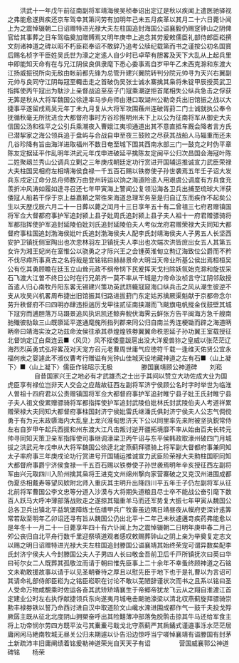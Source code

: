 <!-- { "loadSidebar": true } -->
　　洪武十一年戊午前征南副将军靖海侯吴桢奉诏出定辽是秋以疾闻上遣医驰驿视之弗能愈遂舆疾还京车驾幸其第问劳有加明年己未五月疾革以其月二十六日薨讣闻上为之震悼辍朝二日诏赠特进光禄大夫左柱国追封海国公谥襄毅仍赐窆钟山之阴俾官给其事葬之日车驾临奠加赠赙焉又明年庚申上追念其劳爰敕儒臣礼部侍郎臣崧撰文刻诸神道之碑以昭不朽臣崧奉诏不敢辞乃追考公牍纪载第而书之谨按公初名国寳后赐名桢字干臣姓吴氏世为濠之定逺人自少时已卓荦有胆畧及天下大乱从上起兵里中即能知天命有在与兄江阴侯良俱隶麾下悉心委事焉自岁甲午乙未西克滁和东渡大江扬威振锐所向无敌由帐前都先锋为总管升建兴翼院转判分院元帅寻为天兴右翼副元帅与良同守江阴每冦至輙击走之首破伪吴张士诚水寨擒其枭将朱锭甲辰授英武卫指挥使丙午冦出为駄沙上亲督战追至巫子门冦乘潮逆拒首尾相失公纵兵急击之俘获无筭是秋从大将军魏国公徐逹率马歩舟师由港口取湖州公勒竒兵出旧馆振之战以大捷事平遂留戌焉吴元年丁未九月复从大将军攻围蘓州连破胥葑二门士诚就执公奉令抚循秋毫无所扰进佥大都督府事时方谷珍推明州未下上以公为征南将军从御史大夫信国公汤和徃平之公引兵乘潮夜入曹娥江夷坝通道出其不意直抵车厩会降者言方氏已潜挈家之海公领兵追于盘屿与合战自申至夜三鼓败之尽获其战船人马辎重而还未几谷珍降有旨由海洋进取福州不数日奄至城下围其西南水部三门一鼓克之时伪平章陈友定据延平作乱明年洪武元年戊申进破延平擒陈友定闽平公归次昌国会海冦叶陈二姓聚刼兰秀山公调兵立剿之三年庚戌朝廷定功行赏进开国辅运推诚宣力武臣荣禄大夫柱国吴相府左相靖海侯食禄一千五百石赐以铁劵使子孙世袭焉五年壬子诏大发兵东戍定辽命分总舟师数万由登州转运以饷之海道险逺人用艰虞公调度有方兵食充羡折冲风涛如履如逹寻召还七年甲寅海上警闻公复领沿海各卫兵出捕至琉球大洋获倭冦人船若干俘于京上益嘉頼之常徃来海道总理军务至是归自辽东而疾作不起矣公生以天歴戊辰六月二十一日葬以薨之闰月十三日享年五十有二曾祖三七府君赠镇国将军佥大督都府事护军追封颍上县子妣周氏追封颍上县子夫人祖十一府君赠骠骑将军都指挥使护军追封延陵伯妣刘氏追封延陵伯夫人考似龙府君赠荣禄大夫同知大都督府事柱国追封渤海侯妣叶氏追封渤海侯夫人配李氏封靖海侯夫人子男五人长坚西安护卫镇抚侧室陶出也次忠林羽左卫镇抚夫人李出也次端次洪皆庻出女五人其第五女许为湘王妃尚在室惟公以骁勇之才际兴王之会锺英淮甸立勲辽海致位公爵而不矜不伐尽瘁所事真古之名将哉是宜铭铭曰赫赫景命大明当天帝业所基公侯出焉桓桓吴公有仡其勇顾瞻在廷玉立山耸元政不纲帝悯下民爰挥天戈扫除妖氛始克滁和旋拔采石飞渡大江曽不终日公时在行兄弟齐一莫不率从干城是力帝命汝桢言守江阴邻敌授首逺人归心南牧丹阳东畧无锡建兴策功英武跻軄冦窥海口纵兵击之风从潮生彼逆不支从攻吴兴机畧周布捷出旧馆振其归路进拔葑门东定姑苏擒厥渠魁献于京都帝念尔劳升秩督府不曰四明亦肆违拒遄厉戈甲往贰征南挟潮而飞颷旗电帆摐金伐鼓壁其城下冦穷而逋胆落万马蹑景追风执讯凯还鲸奔鲵伏海霁云鲜张方告平闽海方急千艘南驰殱彼勍敌三山既隳延平遂通麾旄所指列郡来同公归自南兰秀连梗锄而辟之海道昞昞帝曰靖海实汝之功兹命汝侯往承其恭煌煌铁劵翼翼命秩恩延子孙功翼王室载授征北督饷定辽白粲连云■〈风贝〉风不揺倭童跋扈出没大洋爰兽狝之皇威以张茫茫辽海烈烈英勇式弘将畧茂对天宠方召元老曹周世庸气应徳符千载一逢维天佑贤公宜永福何疾之婴遽此不淑仪曹考行赠谥有光钟山佳城天设地藏神道之左有石■〈山上凝下〉■〈山上凝下〉儒臣作铭昭示无极
　　
　　滕国襄靖顾公神道碑　　刘崧
　　
　　自昔国家兴王之地必有才武雄杰之士出于其间以赞立大功佐成大业为国虎臣享有禄位岂非天人交会之应哉故征西左副将军济宁侯顾公名时字时举世为临淮人曽祖十四府君以公贵赠镇国将军佥大都督府事护军追封睢宁县子妣王氏封睢宁县子夫人祖文俊累赠骠骑将军都指挥使护军追封武陵伯妣林氏封武陵伯夫人考道祥累赠荣禄大夫同知大都督府事柱国封济宁侯妣雷氏继潘氏俱封济宁侯夫人公志气倜傥勇于有为元末政隳海内大乱皇上龙兴淮甸思济天下公以同里率先来附被坚执鋭常侍左右自岁甲午起兵西拔和州东渡大江凡击叛讨逆开疆拓境靡不率从始由百夫长转元帅寻同知天策卫亲军指挥使司事继调濠梁卫丙午诏与东平侯韩政取濠州破四门月城拔之洪武元年戊申从大将军魏国公徐逹北定燕蓟拜骠骑上将军副大督都府事兼同知太子率府事三年庚戌论功行赏进号开国辅运推诚宣力武臣阶荣禄大夫勲柱国职同知大都督府事爵宁济侯食禄一千五百石赐以铁劵使子孙世袭焉明年辛亥授征西左副将军由兴元取四川入阶州擒其枭将王进克文州绵州撃向家营寨破之又克汉州进围成都伪夏丞相戴寿等望风欵附北师入重庆其主明升出降四川平五年壬子仍左副将军从征北前将军曹国公李文忠等分道入沙漠与大将期失道粮且尽士卒不能战公奋引麾下数百人跃马大呼冲薄部落战败走之遂掠其辎重羊马而还军势复大振七年甲寅从魏国公总各卫兵出镇北平益筑堡障练士伍缮甲兵广牧畜虽边隅日靖昼夜从幙府吏深计逺筭常若敌至明年乙卯诏还寻有旨从魏国公仍出北平十二年己未秋遽遘竒疾药弗能愈以是年冬十一月二十一日薨享年四十有六讣闻上为之震悼辍朝二日明年庚申春二月己夘公丧归自北平舟行数千里迎祭填道观者感叹敕赐葬钟山之阴上亲为举奠复定志文以赐之明日诏赠特进光禄大夫左柱国追封滕国公谥襄靖其始终荣宠可谓异数矣配李氏封济宁侯夫人今封滕国公夫人子男四人长曰敬金吾前卫后千戸所镇抚次曰英曰华曰茍尔女二人既葬其孤敬泣而请于朝曰惟先臣事上二十余年不幸蚤终顾神道之石铭文未勒敢援故事以请于以见圣朝眷待之厚且以慰先臣于地下也于是礼曹以为言诏可其请命礼部侍郎臣崧为之铭臣崧职在讨论不敢以芜陋辞谨状次而书之且系以铭曰圣人受命万物咸覩乘时佐运各奋其武矫矫靖襄生于帝郷帝犹龙飞云从之翔自淮渡江首定建业公时左右执俘献捷领兵东向遂夷月城电击颷驰濠梁以清北収燕蓟旋拜骠骑崇勲丰禄劵铁以誓乃命西讨进自汉中取道阶文山巉水潨进围成都作气一鼓千夫投戈殍厥孱主既从征北北度阴山拥槊奋呼出其险囏薄冲部落兔脱鹘击掠其牛马还给军食主将上功帝悯尔劳四方既平汝弓其櫜櫜弓戢戈北守燕蓟严其扄鐍式谨邉事泺水茫茫居庸闲闲马絶南牧城无昼关公归未期遽以讣告沿边惊呼当宁嗟悼襄靖有谥滕国有封茅土新疏沛丰旧庸阐绩着铭爰勒神道荣光自天天子有诏
　　
　　营国威襄郭公神道碑铭　　杨荣
　　
